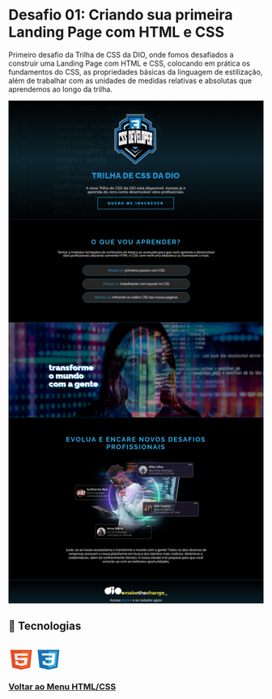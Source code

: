 # Desafio 01: Criando sua primeira Landing Page com HTML e CSS

Primeiro desafio da Trilha de CSS da DIO, onde fomos desafiados a construir uma Landing Page com HTML e CSS, colocando em prática os fundamentos do CSS, as propriedades básicas da linguagem de estilização, além de trabalhar com as unidades de medidas relativas e absolutas que aprendemos ao longo da trilha.

<img src="assets/img/projeto-final.png">

<h2> 🚀 Tecnologias</h2>

<div style="display: inline_block"><br>
    <img align="center" alt="Misael-HTML" height="40" width="50" src="https://raw.githubusercontent.com/devicons/devicon/master/icons/html5/html5-original.svg">
    <img align="center" alt="Misael-CSS" height="40" width="50" src="https://raw.githubusercontent.com/devicons/devicon/master/icons/css3/css3-original.svg">
</div>

### [Voltar ao Menu HTML/CSS](/HTML-CSS/menu_html-css.md)